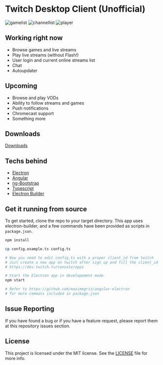 # Twitch Desktop Client (Unofficial)

![gamelist](https://i.imgur.com/FNIYpE5.jpg)
![channellist](https://i.imgur.com/Kyv1cbo.jpg)
![player](https://i.imgur.com/KRZ3KQa.jpg)

## Working right now
+ Browse games and live streams
+ Play live streams (without Flash!)
+ User login and current online streams list
+ Chat
+ Autoupdater

## Upcoming
- Browse and play VODs
- Ability to follow streams and games
- Push notifications
- Chromecast support
- Something more 

## Downloads

[Downloads](https://github.com/hzeroo/twitch-desktop/releases)

## Techs behind
+ [Electron](http://electron.atom.io/)
+ [Angular](https://angular.io/)
+ [ng-Bootstrap](https://ng-bootstrap.github.io/)
+ [Typescript](https://www.typescriptlang.org/)
+ [Electron Builder](https://www.electron.build/)

## Get it running from source

To get started, clone the repo to your target directory. This app uses electron-builder, and a few commands have been provided as scripts in `package.json`.

```bash
npm install

cp config.example.ts config.ts

# Now you need to edit config.ts with a proper client_id from twitch
# Just create a new app on twitch after sign up and fill the client_id field in config.ts
# https://dev.twitch.tv/console/apps

# Start the Electron app in developement mode
npm start

# Refer to https://github.com/maximegris/angular-electron
# for more commans included in package.json
```

## Issue Reporting

If you have found a bug or if you have a feature request, please report them at this repository issues section.

## License

This project is licensed under the MIT license. See the [LICENSE](LICENSE) file for more info.
